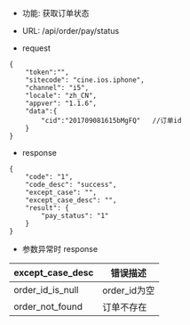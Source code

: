 * 功能: 获取订单状态

* URL: /api/order/pay/status

* request
```
{
    "token":"",
    "sitecode": "cine.ios.iphone",
    "channel": "i5", 
    "locale": "zh_CN",
    "appver": "1.1.6",
    "data":{
        "cid":"201709081615bMgFQ"   //订单id
    }
}
```

* response
```
{
    "code": "1",
    "code_desc": "success",
    "except_case": "",
    "except_case_desc": "",
    "result": {
        "pay_status": "1"
    }
}
```
          
  - 参数异常时 response
  
 except_case_desc|错误描述
 -|-
 order_id_is_null|order_id为空 
 order_not_found|订单不存在
